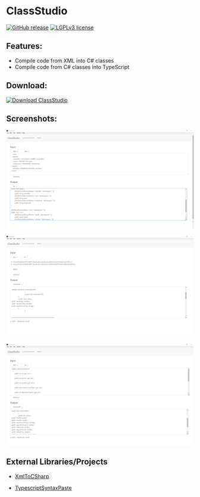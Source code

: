 # ClassStudio

[![GitHub release](https://img.shields.io/github/release/joao-neves95/ClassStudio.svg)](https://github.com/joao-neves95/ClassStudio/releases/)
[![LGPLv3 license](https://img.shields.io/badge/License-LGPLv3-blue.svg)](https://github.com/joao-neves95/ClassStudio/blob/master/LICENSE.md)

## Features:

- Compile code from XML into C# classes
- Compile code from C# classes into TypeScript

## Download:

[![Download ClassStudio](https://a.fsdn.com/con/app/sf-download-button)](https://sourceforge.net/projects/class-studio/files/latest/download)

## Screenshots:

![alt text](https://raw.githubusercontent.com/joao-neves95/ClassStudio/master/__Screenshots/XML-to-CSharp.png "XML to C# generation")

![alt text](https://raw.githubusercontent.com/joao-neves95/ClassStudio/master/__Screenshots/CSharp-to-Typescript_File-Selection.png)

![alt text](https://raw.githubusercontent.com/joao-neves95/ClassStudio/master/__Screenshots/CSharp-to-Typescript.png "C# to TypeScript generation")

## External Libraries/Projects

- [XmlToCSharp](https://github.com/msyoung/XmlToCSharp)

- [TypescriptSyntaxPaste](https://github.com/nhabuiduc/TypescriptSyntaxPaste)
